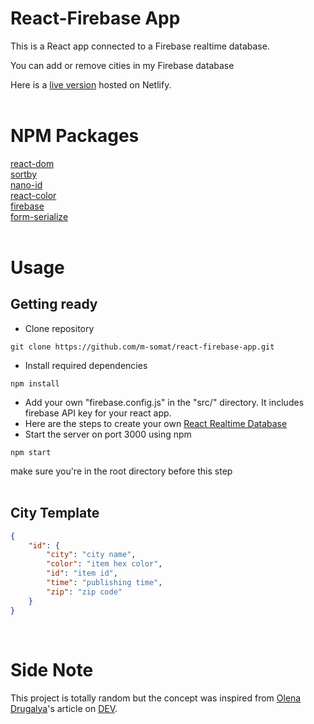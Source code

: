 # React-Firebase App
This is a React app connected to a Firebase realtime database.

You can add or remove cities in my Firebase database

Here is a [live version](https://cities-react-firebase-app.netlify.app/) hosted on Netlify.
<br><br>

# NPM Packages
[react-dom](https://www.npmjs.com/package/react-dom)<br>
[sortby](https://www.npmjs.com/package/sortby)<br>
[nano-id](https://www.npmjs.com/package/nano-id)<br>
[react-color](https://www.npmjs.com/package/react-color)<br>
[firebase](https://www.npmjs.com/package/firebase)<br>
[form-serialize](https://www.npmjs.com/package/form-serialize)
<br><br>


# Usage
## Getting ready
* Clone repository
```
git clone https://github.com/m-somat/react-firebase-app.git
```
* Install required dependencies
```
npm install
```
* Add your own "firebase.config.js" in the "src/" directory. It includes firebase API key for your react app.
* Here are the steps to create your own [React Realtime Database](https://react-firebase-js.com/docs/react-firebase-realtime-database/getting-started)
* Start the server on port 3000 using npm
```
npm start
```
make sure you're in the root directory before this step
<br><br>

## City Template
```JSON
{
    "id": {
        "city": "city name",
        "color": "item hex color",
        "id": "item id",
        "time": "publishing time",
        "zip": "zip code"
    }
}
```
<br>

# Side Note
This project is totally random but the concept was inspired from [Olena Drugalya](https://dev.to/olenadrugalya)'s article on [DEV](https://dev.to/olenadrugalya/connecting-react-project-with-firebase-2n3g).
